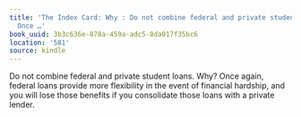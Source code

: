 ```yaml
---
title: 'The Index Card: Why : Do not combine federal and private student loans. Why?
  Once …'
book_uuid: 3b3c636e-878a-459a-adc5-8da017f35bc6
location: '581'
source: kindle
---
```


Do not combine federal and private student loans. Why? Once again, federal loans provide more flexibility in the event of financial hardship, and you will lose those benefits if you consolidate those loans with a private lender.